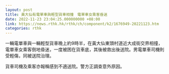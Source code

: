 ```yaml
---
layout: post
title: 黃大仙有電單車與輕型貨車相撞　電單車女乘客昏迷
date: 2022-11-23 23:04:25.000000000 +08:00
link: https://news.rthk.hk/rthk/ch/component/k2/1676949-20221123.htm
categories: rthk
---
```


一輛電單車與一輛輕型貨車晚上約9時半，在黃大仙東頭村道近大成街交界相撞，電單車女乘客倒地昏迷，一度被困在貨車底，其後被救出後送院。男電單車司機則受輕傷，同被送院治理。

貨車司機及乘客亦報稱感到不適送院。警方正調查意外原因。
